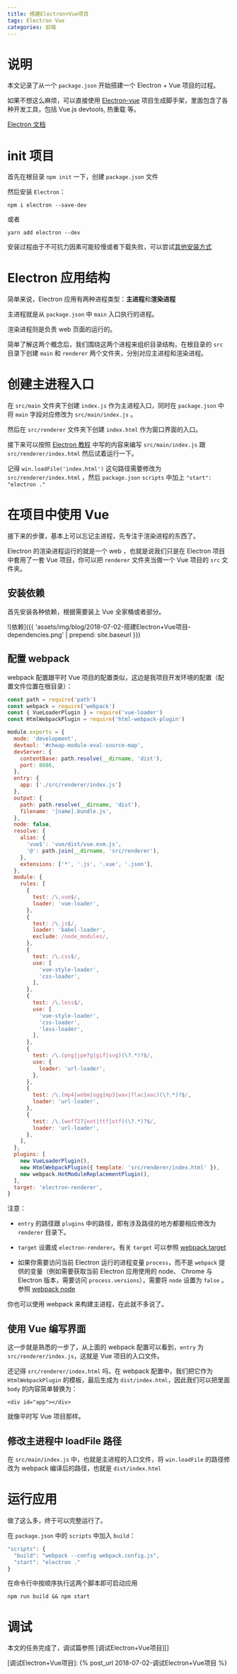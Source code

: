 ```yaml
---
title: 搭建Electron+Vue项目
tags: Electron Vue
categories: 前端
---
```


# 说明

本文记录了从一个 `package.json` 开始搭建一个 Electron + Vue 项目的过程。

如果不想这么麻烦，可以直接使用 [Electron-vue][] 项目生成脚手架，里面包含了各种开发工具，包括 Vue.js devtools, 热重载 等。

[Electron 文档][]

# init 项目

首先在根目录 `npm init` 一下，创建 `package.json` 文件

然后安装 `Electron`：

`npm i electron --save-dev`

或者

`yarn add electron --dev`

安装过程由于不可抗力因素可能较慢或者下载失败，可以尝试[其他安装方式][Electron 安装]

# Electron 应用结构

简单来说，Electron 应用有两种进程类型：**主进程**和**渲染进程**

主进程就是从 `package.json` 中 `main` 入口执行的进程。

渲染进程则是负责 web 页面的运行的。

简单了解这两个概念后，我们围绕这两个进程来组织目录结构，在根目录的 `src` 目录下创建 `main` 和 `renderer` 两个文件夹，分别对应主进程和渲染进程。

# 创建主进程入口

在 `src/main` 文件夹下创建 `index.js` 作为主进程入口，同时在 `package.json` 中将 `main` 字段对应修改为 `src/main/index.js` 。

然后在 `src/renderer` 文件夹下创建 `index.html` 作为窗口界面的入口。

接下来可以按照 [Electron 教程][] 中写的内容来编写 `src/main/index.js` 跟 `src/renderer/index.html` 然后试着运行一下。

记得 
`win.loadFile('index.html')` 这句路径需要修改为 `src/renderer/index.html` ，然后 `package.json` `scripts` 中加上 `"start": "electron ."`

# 在项目中使用 Vue

接下来的步骤，基本上可以忘记主进程，先专注于渲染进程的东西了。

Electron 的渲染进程运行的就是一个 web ，也就是说我们只是在 Electron 项目中套用了一套 Vue 项目，你可以把 `renderer` 文件夹当做一个 Vue 项目的 `src` 文件夹。

## 安装依赖

首先安装各种依赖，根据需要装上 Vue 全家桶或者部分。

![依赖]({{ 'assets/img/blog/2018-07-02-搭建Electron+Vue项目-dependencies.png' | prepend: site.baseurl }})

## 配置 webpack

webpack 配置跟平时 Vue 项目的配置类似，这边是我项目开发环境的配置（配置文件位置在根目录）：

```javascript
const path = require('path')
const webpack = require('webpack')
const { VueLoaderPlugin } = require('vue-loader')
const HtmlWebpackPlugin = require('html-webpack-plugin')

module.exports = {
  mode: 'development',
  devtool: '#cheap-module-eval-source-map',
  devServer: {
    contentBase: path.resolve(__dirname, 'dist'),
    port: 8086,
  },
  entry: {
    app: ['./src/renderer/index.js']
  },
  output: {
    path: path.resolve(__dirname, 'dist'),
    filename: '[name].bundle.js',
  },
  node: false,
  resolve: {
    alias: {
      'vue$': 'vue/dist/vue.esm.js',
      '@': path.join(__dirname, 'src/renderer'),
    },
    extensions: ['*', '.js', '.vue', '.json'],
  },
  module: {
    rules: [
      {
        test: /\.vue$/,
        loader: 'vue-loader',
      },
      {
        test: /\.js$/,
        loader: 'babel-loader',
        exclude: /node_modules/,
      },
      {
        test: /\.css$/,
        use: [
          'vue-style-loader',
          'css-loader',
        ],
      },
      {
        test: /\.less$/,
        use: [
          'vue-style-loader',
          'css-loader',
          'less-loader',
        ],
      },
      {
        test: /\.(png|jpe?g|gif|svg)(\?.*)?$/,
        use: {
          loader: 'url-loader',
        },
      },
      {
        test: /\.(mp4|webm|ogg|mp3|wav|flac|aac)(\?.*)?$/,
        loader: 'url-loader',
      },
      {
        test: /\.(woff2?|eot|ttf|otf)(\?.*)?$/,
        loader: 'url-loader',
      },
    ],
  },
  plugins: [
    new VueLoaderPlugin(),
    new HtmlWebpackPlugin({ template: 'src/renderer/index.html' }),
    new webpack.HotModuleReplacementPlugin(),
  ],
  target: 'electron-renderer',
}

```

注意：

*  `entry` 的路径跟 `plugins` 中的路径，即有涉及路径的地方都要相应修改为 `renderer` 目录下。

*  `target` 设置成 `electron-renderer`。有关 `target` 可以参照 [webpack target][]

* 如果你需要访问当前 Electron 运行的进程变量 `process`，而不是 `webpack` 提供的变量（例如需要获取当前 Electron 应用使用的 node、 Chrome 与 Electron 版本，需要访问 `process.versions`），需要将 `node` 设置为 `false` 。参照 [webpack node][]


你也可以使用 webpack 来构建主进程，在此就不多说了。

## 使用 Vue 编写界面

这一步就是熟悉的一步了，从上面的 webpack 配置可以看到，`entry` 为 `src/renderer/index.js`，这就是 Vue 项目的入口文件。

还记得 `src/renderer/index.html` 吗，在 webpack 配置中，我们把它作为 `HtmlWebpackPlugin` 的模板，最后生成为 `dist/index.html`，因此我们可以把里面 `body` 的内容简单替换为：

`<div id="app"></div>`

就像平时写 Vue 项目那样。

## 修改主进程中 loadFile 路径

在 `src/main/index.js` 中，也就是主进程的入口文件，将 `win.loadFile` 的路径修改为 webpack 编译后的路径，也就是 `dist/index.html` 

# 运行应用

做了这么多，终于可以完整运行了。

在 `package.json` 中的 `scripts` 中加入 `build`：

```javascript
"scripts": {
  "build": "webpack --config webpack.config.js",
  "start": "electron ."
}
```

在命令行中按顺序执行这两个脚本即可启动应用

`npm run build && npm start`

# 调试

本文的任务完成了，调试篇参照 [调试Electron+Vue项目][]




[Electron-vue]: https://github.com/SimulatedGREG/electron-vue
[Electron 文档]: https://electronjs.org/docs
[Electron 安装]: https://electronjs.org/docs/tutorial/installation
[Electron 教程]: https://electronjs.org/docs/tutorial/first-app
[webpack target]: https://webpack.docschina.org/configuration/target
[webpack node]: https://webpack.docschina.org/configuration/node/
[调试Electron+Vue项目]: {% post_url 2018-07-02-调试Electron+Vue项目 %}
